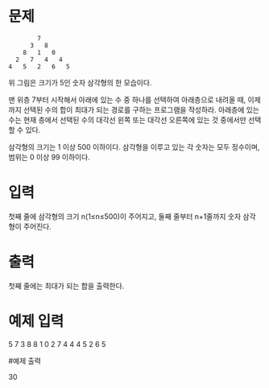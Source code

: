 
# 문제 

```
        7
      3   8
    8   1   0
  2   7   4   4
4   5   2   6   5
```

위 그림은 크기가 5인 숫자 삼각형의 한 모습이다.

맨 위층 7부터 시작해서 아래에 있는 수 중 하나를 선택하여 아래층으로 내려올 때, 이제까지 선택된 수의 합이 최대가 되는 경로를 구하는 프로그램을 작성하라. 아래층에 있는 수는 현재 층에서 선택된 수의 대각선 왼쪽 또는 대각선 오른쪽에 있는 것 중에서만 선택할 수 있다.

삼각형의 크기는 1 이상 500 이하이다. 삼각형을 이루고 있는 각 숫자는 모두 정수이며, 범위는 0 이상 99 이하이다.

# 입력
첫째 줄에 삼각형의 크기 n(1≤n≤500)이 주어지고, 둘째 줄부터 n+1줄까지 숫자 삼각형이 주어진다.

# 출력
첫째 줄에는 최대가 되는 합을 출력한다.

# 예제 입력 

5
7
3 8
8 1 0 
2 7 4 4
4 5 2 6 5

#예제 출력

30
